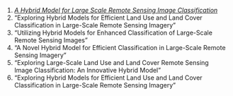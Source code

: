 1. <u>*A Hybrid Model for Large Scale Remote Sensing Image Classification*</u>
2. “Exploring Hybrid Models for Efficient Land Use and Land Cover Classification in Large-Scale Remote Sensing Imagery”
3. “Utilizing Hybrid Models for Enhanced Classification of Large-Scale Remote Sensing Images”
4. “A Novel Hybrid Model for Efficient Classification in Large-Scale Remote Sensing Imagery”
5. “Exploring Large-Scale Land Use and Land Cover Remote Sensing Image Classification: An Innovative Hybrid Model”
6. “Exploring Hybrid Models for Efficient Land Use and Land Cover Classification in Large-Scale Remote Sensing Imagery”
